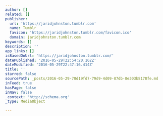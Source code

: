 ```yaml
---
author: []
related: []
publisher:
  url: 'https://jaridjohnston.tumblr.com'
  name: Tumblr
  favicon: 'https://jaridjohnston.tumblr.com/favicon.ico'
  domain: jaridjohnston.tumblr.com
keywords: []
description: ''
app_links: []
isBasedOnUrl: 'https://jaridjohnston.tumblr.com/'
datePublished: '2016-05-29T22:54:20.162Z'
dateModified: '2016-05-29T22:47:16.414Z'
title: ''
starred: false
sourcePath: _posts/2016-05-29-70d19fd7-79d9-4d09-87db-8e303b8178fe.md
inFeed: true
hasPage: false
inNav: false
_context: 'http://schema.org'
_type: MediaObject

---
```

<article style=""></article>